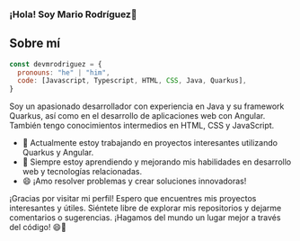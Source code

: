 ### ¡Hola! Soy Mario Rodríguez👋

## Sobre mí

```js
const devmrodriguez = {
  pronouns: "he" | "him",
  code: [Javascript, Typescript, HTML, CSS, Java, Quarkus],
}
```
Soy un apasionado desarrollador con experiencia en Java y su framework Quarkus, así como en el desarrollo de aplicaciones web con Angular. También tengo conocimientos intermedios en HTML, CSS y JavaScript.

- 🔭 Actualmente estoy trabajando en proyectos interesantes utilizando Quarkus y Angular.
- 🌱 Siempre estoy aprendiendo y mejorando mis habilidades en desarrollo web y tecnologías relacionadas.
- 😄 ¡Amo resolver problemas y crear soluciones innovadoras!


¡Gracias por visitar mi perfil! Espero que encuentres mis proyectos interesantes y útiles. Siéntete libre de explorar mis repositorios y dejarme comentarios o sugerencias. ¡Hagamos del mundo un lugar mejor a través del código! 😄🚀

